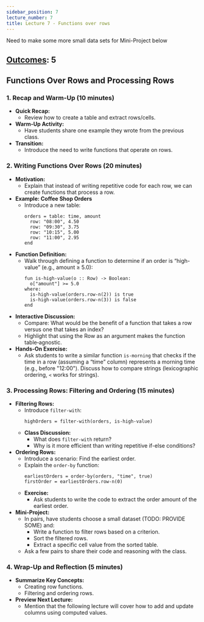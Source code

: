```yaml
---
sidebar_position: 7
lecture_number: 7
title: Lecture 7 - Functions over rows
---
```


Need to make some more small data sets for Mini-Project below

## [Outcomes](@/home/outcomes.md): 5

## Functions Over Rows and Processing Rows

### 1. Recap and Warm-Up (10 minutes)
- **Quick Recap:**  
  - Review how to create a table and extract rows/cells.
- **Warm-Up Activity:**  
  - Have students share one example they wrote from the previous class.
- **Transition:**  
  - Introduce the need to write functions that operate on rows.

### 2. Writing Functions Over Rows (20 minutes)
- **Motivation:**  
  - Explain that instead of writing repetitive code for each row, we can create functions that process a row.
- **Example: Coffee Shop Orders**
  - Introduce a new table:
    ```pyret
    orders = table: time, amount
      row: "08:00", 4.50
      row: "09:30", 3.75
      row: "10:15", 5.00
      row: "11:00", 2.95
    end
    ```
- **Function Definition:**  
  - Walk through defining a function to determine if an order is “high-value” (e.g., amount ≥ 5.0):
    ```pyret
    fun is-high-value(o :: Row) -> Boolean:
      o["amount"] >= 5.0
    where:
      is-high-value(orders.row-n(2)) is true
      is-high-value(orders.row-n(3)) is false
    end
    ```
- **Interactive Discussion:**  
  - Compare: What would be the benefit of a function that takes a row versus one that takes an index?  
  - Highlight that using the Row as an argument makes the function table‑agnostic.
- **Hands-On Exercise:**  
  - Ask students to write a similar function `is-morning` that checks if the
    time in a row (assuming a “time” column) represents a morning time (e.g.,
    before "12:00"). Discuss how to compare strings (lexicographic ordering, `<` works for strings).

### 3. Processing Rows: Filtering and Ordering (15 minutes)
- **Filtering Rows:**  
  - Introduce `filter-with`:
    ```pyret
    highOrders = filter-with(orders, is-high-value)
    ```
  - **Class Discussion:**  
    - What does `filter-with` return?  
    - Why is it more efficient than writing repetitive if-else conditions?
- **Ordering Rows:**  
  - Introduce a scenario: Find the earliest order.
  - Explain the `order-by` function:
    ```pyret
    earliestOrders = order-by(orders, "time", true)
    firstOrder = earliestOrders.row-n(0)
    ```
  - **Exercise:**  
    - Ask students to write the code to extract the order amount of the earliest order.
- **Mini-Project:**  
  - In pairs, have students choose a small dataset (TODO: PROVIDE SOME) and:
    - Write a function to filter rows based on a criterion.
    - Sort the filtered rows.
    - Extract a specific cell value from the sorted table.
  - Ask a few pairs to share their code and reasoning with the class.

### 4. Wrap-Up and Reflection (5 minutes)
- **Summarize Key Concepts:**  
  - Creating row functions.
  - Filtering and ordering rows.
- **Preview Next Lecture:**  
  - Mention that the following lecture will cover how to add and update columns using computed values.
